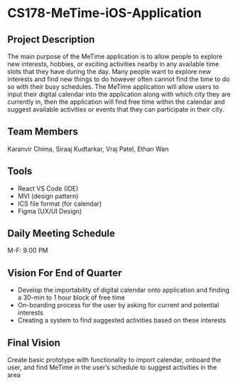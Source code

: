 # CS178-MeTime-iOS-Application

## Project Description
The main purpose of the MeTime application is to allow people to explore new interests, hobbies, or exciting activities nearby in any available time slots that they have during the day. Many people want to explore new interests and find new things to do however often cannot find the time to do so with their busy schedules. The MeTime application will allow users to input their digital calendar into the application along with which city they are currently in, then the application will find free time within the calendar and suggest available activities or events that they can participate in their city. 

## Team Members
Karanvir Chima, Siraaj Kudtarkar, Vraj Patel, Ethan Wan

## Tools
<!-- * Swift 
* Kotlin Multiplatform (share common logic) 
* SwiftUI XCode (IDE)  -->
* React VS Code (IDE)
* MVI (design pattern) 
* ICS file format (for calendar) 
* Figma (UX/UI Design)

## Daily Meeting Schedule
M-F: 9:00 PM 

## Vision For End of Quarter
* Develop the importability of digital calendar onto application and finding a 30-min to 1 hour block of free time
* On-boarding process for the user by asking for current and potential interests
* Creating a system to find suggested activities based on these interests

## Final Vision
Create basic prototype with functionality to import calendar, onboard the user, and find MeTime in the user’s schedule to suggest activities in the area
